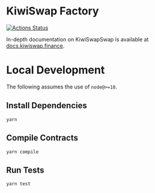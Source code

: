 # KiwiSwap Factory

[![Actions Status](https://github.com/kiwifinance/kiwiswap-core/workflows/CI/badge.svg)](https://github.com/kiwifinance/kiwiswap-core/actions)

In-depth documentation on KiwiSwapSwap is available at [docs.kiwiswap.finance](https://docs.kiwiswap.finance/).

# Local Development

The following assumes the use of `node@>=10`.

## Install Dependencies

`yarn`

## Compile Contracts

`yarn compile`

## Run Tests

`yarn test`
